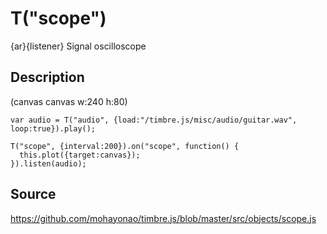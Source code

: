 T("scope")
==========
{ar}{listener} Signal oscilloscope

## Description ##

(canvas canvas w:240 h:80)

```timbre
var audio = T("audio", {load:"/timbre.js/misc/audio/guitar.wav", loop:true}).play();

T("scope", {interval:200}).on("scope", function() {
  this.plot({target:canvas});
}).listen(audio);
```

## Source ##
https://github.com/mohayonao/timbre.js/blob/master/src/objects/scope.js
